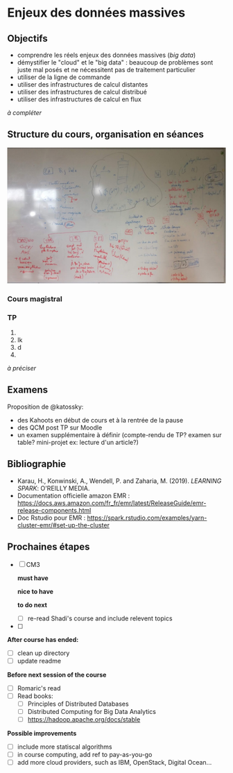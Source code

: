 # Enjeux des données massives

## Objectifs

- comprendre les réels enjeux des données massives (_big data_)
- démystifier le "cloud" et le "big data" : beaucoup de problèmes sont juste mal posés et ne nécessitent pas de traitement particulier
- utiliser de la ligne de commande
- utiliser des infrastructures de calcul distantes
- utiliser des infrastructures de calcul distribué
- utiliser des infrastructures de calcul en flux

*à compléter*

## Structure du cours, organisation en séances

![](img/brainstorming.jpg)

### Cours magistral

### TP

1. 
2. lk
3. d
4.


*à préciser*

## Examens

Proposition de @katossky:

- des Kahoots en début de cours et à la rentrée de la pause
- des QCM post TP sur Moodle
- un examen supplémentaire à définir (compte-rendu de TP? examen sur table? mini-projet ex: lecture d'un article?)

## Bibliographie

- Karau, H., Konwinski, A., Wendell, P. and Zaharia, M. (2019). *LEARNING SPARK*: O'REILLY MEDIA.
- Documentation officielle amazon EMR : https://docs.aws.amazon.com/fr_fr/emr/latest/ReleaseGuide/emr-release-components.html
- Doc Rstudio pour EMR : https://spark.rstudio.com/examples/yarn-cluster-emr/#set-up-the-cluster

## Prochaines étapes

- [ ] CM3
    
    **must have**
    
    **nice to have**
    
    **to do next**
    - [ ] re-read Shadi's course and include relevent topics
    
- [ ] 

**After course has ended:**

- [ ] clean up directory
- [ ] update readme

**Before next session of the course**

- [ ] Romaric's read
- [ ] Read books:
    - [ ] Principles of Distributed Databases
    - [ ] Distributed Computing for Big Data Analytics
    - [ ] https://hadoop.apache.org/docs/stable

**Possible improvements**

- [ ] include more statiscal algorithms
- [ ] in course computing, add ref to pay-as-you-go
- [ ] add more cloud providers, such as IBM, OpenStack, Digital Ocean...
